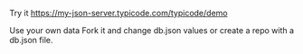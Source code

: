 Try it
https://my-json-server.typicode.com/typicode/demo

Use your own data
Fork it and change db.json values or create a repo with a db.json file.